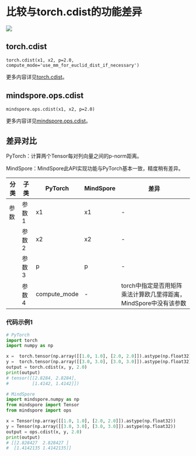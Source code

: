 # 比较与torch.cdist的功能差异

<a href="https://gitee.com/mindspore/docs/blob/r2.0/docs/mindspore/source_zh_cn/note/api_mapping/pytorch_diff/cdist.md" target="_blank"><img src="https://mindspore-website.obs.cn-north-4.myhuaweicloud.com/website-images/r2.0/resource/_static/logo_source.png"></a>

## torch.cdist

```text
torch.cdist(x1, x2, p=2.0, compute_mode='use_mm_for_euclid_dist_if_necessary')
```

更多内容详见[torch.cdist](https://pytorch.org/docs/1.8.1/generated/torch.cdist.html)。

## mindspore.ops.cdist

```text
mindspore.ops.cdist(x1, x2, p=2.0)
```

更多内容详见[mindspore.ops.cdist](https://mindspore.cn/docs/zh-CN/master/api_python/ops/mindspore.ops.cdist.html)。

## 差异对比

PyTorch：计算两个Tensor每对列向量之间的p-norm距离。

MindSpore：MindSpore此API实现功能与PyTorch基本一致，精度稍有差异。

| 分类 | 子类 |PyTorch | MindSpore | 差异 |
| --- | --- | --- | --- |---|
| 参数 | 参数1 |x1 | x1 | - |
| | 参数2 | x2 | x2 | - |
|  | 参数3 | p | p | - |
| | 参数4 | compute_mode | - | torch中指定是否用矩阵乘法计算欧几里得距离，MindSpore中没有该参数 |

### 代码示例1

```python
# PyTorch
import torch
import numpy as np

x =  torch.tensor(np.array([[1.0, 1.0], [2.0, 2.0]]).astype(np.float32))
y =  torch.tensor(np.array([[3.0, 3.0], [3.0, 3.0]]).astype(np.float32))
output = torch.cdist(x, y, 2.0)
print(output)
# tensor([[2.8284, 2.8284],
#         [1.4142, 1.4142]])

# MindSpore
import mindspore.numpy as np
from mindspore import Tensor
from mindspore import ops

x = Tensor(np.array([[1.0, 1.0], [2.0, 2.0]]).astype(np.float32))
y = Tensor(np.array([[3.0, 3.0], [3.0, 3.0]]).astype(np.float32))
output = ops.cdist(x, y, 2.0)
print(output)
# [[2.828427  2.828427 ]
#  [1.4142135 1.4142135]]

```
